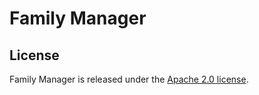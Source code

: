 Family Manager
======

## License
Family Manager is released under the [Apache 2.0 license](http://www.apache.org/licenses/LICENSE-2.0.html).